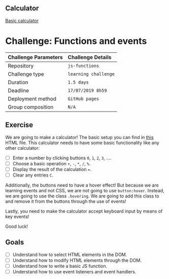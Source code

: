 ## Calculator  
  
[Basic calculator](https://benduwe.github.io/learning-JavaScript/5.js-functions/)  
  
# Challenge: Functions and events

|Challenge Parameters  |Challenge Details              |
|:---------------------|:------------------------------|
|Repository            |`js-functions`                 |
|Challenge type        |`learning challenge`           |
|Duration              |`1.5 days`                     |
|Deadline              |`17/07/2019 8h59`              |
|Deployment method     |`GitHub pages`                 |
|Group composition     |`N/A`                          |

## Exercise

We are going to make a calculator! The basic setup you can find in [this](./index.html) HTML file. This calculator needs to have some basic functionality like any other calculator:

- [ ] Enter a number by clicking buttons `0`, `1`, `2`, `3`, ....
- [ ] Choose a basic operation `+`, `-`, `*`, `/`, `%`.
- [ ] Display the result of the calculation `=`.
- [ ] Clear any entries `C`.

Additionally, the buttons need to have a hover effect! But because we are learning events and not CSS, we are not going to use `button:hover`. Instead, we are going to use the class `.hovering`. We are going to add this class to and remove it from the buttons through the use of events!

Lastly, you need to make the calculator accept keyboard input by means of key events! 

Good luck!

## Goals

- [ ] Understand how to select HTML elements in the DOM.
- [ ] Understand how to modify HTML elements through the DOM.
- [ ] Understand how to write a basic JS function.
- [ ] Understand how to use event listeners and event handlers.
